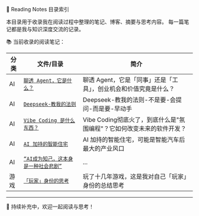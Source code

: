 📖 Reading Notes 目录索引

本目录用于收录我在阅读过程中整理的笔记、博客、摘要与思考内容。
每一篇笔记都是我与知识深度交流的记录。

📚 当前收录的阅读笔记：

| 分类 | 文件/目录 | 简介 |
|------|-----------|------|
| AI | [`聊透 Agent，它是什么？`](./2025-06-17-1750173271/index.md) | 聊透 Agent，它是「同事」还是「工具」，创业机会和价值究竟是什么？ |
| AI | [`Deepseek-教我的法则`](./2025-06-22-1750602493/index.md) | Deepseek-教我的法则-不是要-会提问-而是要-早动手 |
| AI | [`Vibe Coding 是什么东西？`](./2025-07-17-1752766640/index.md) | Vibe Coding彻底火了，到底什么是"氛围编程"？它如何改变未来的软件开发？  |
| AI | [`AI 加持的智能住宅`](./2025-07-18-1752815149/index.md) | AI 加持的智能住宅，可能是智能汽车后最大的产业风口  |
| AI | [`“AI成为知己，这本身是一种社会悲剧”`](./2025-07-17-1752766353/index.md) | ... |
| 游戏 | [`「玩家」身份的思考`](./2025-07-26-1753513269/index.md) | 玩了十几年游戏，这是我对自己「玩家」身份的总结思考 |

-----------------------------------

📌 持续补充中，欢迎一起阅读与思考！
